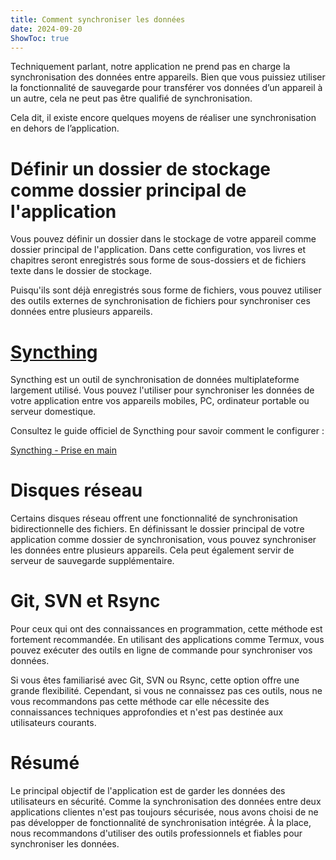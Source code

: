 ```yaml
---
title: Comment synchroniser les données  
date: 2024-09-20  
ShowToc: true
---
```


Techniquement parlant, notre application ne prend pas en charge la synchronisation des données entre appareils. Bien que vous puissiez utiliser la fonctionnalité de sauvegarde pour transférer vos données d’un appareil à un autre, cela ne peut pas être qualifié de synchronisation.

Cela dit, il existe encore quelques moyens de réaliser une synchronisation en dehors de l’application.

# Définir un dossier de stockage comme dossier principal de l'application

Vous pouvez définir un dossier dans le stockage de votre appareil comme dossier principal de l'application. Dans cette configuration, vos livres et chapitres seront enregistrés sous forme de sous-dossiers et de fichiers texte dans le dossier de stockage.

Puisqu'ils sont déjà enregistrés sous forme de fichiers, vous pouvez utiliser des outils externes de synchronisation de fichiers pour synchroniser ces données entre plusieurs appareils.

# [Syncthing](https://play.google.com/store/apps/details?id=com.nutomic.syncthingandroid)

Syncthing est un outil de synchronisation de données multiplateforme largement utilisé. Vous pouvez l'utiliser pour synchroniser les données de votre application entre vos appareils mobiles, PC, ordinateur portable ou serveur domestique.

Consultez le guide officiel de Syncthing pour savoir comment le configurer :

[Syncthing - Prise en main](https://docs.syncthing.net/intro/getting-started.html#getting-started)

# Disques réseau

Certains disques réseau offrent une fonctionnalité de synchronisation bidirectionnelle des fichiers. En définissant le dossier principal de votre application comme dossier de synchronisation, vous pouvez synchroniser les données entre plusieurs appareils. Cela peut également servir de serveur de sauvegarde supplémentaire.

# Git, SVN et Rsync

Pour ceux qui ont des connaissances en programmation, cette méthode est fortement recommandée. En utilisant des applications comme Termux, vous pouvez exécuter des outils en ligne de commande pour synchroniser vos données.

Si vous êtes familiarisé avec Git, SVN ou Rsync, cette option offre une grande flexibilité. Cependant, si vous ne connaissez pas ces outils, nous ne vous recommandons pas cette méthode car elle nécessite des connaissances techniques approfondies et n'est pas destinée aux utilisateurs courants.

# Résumé

Le principal objectif de l'application est de garder les données des utilisateurs en sécurité. Comme la synchronisation des données entre deux applications clientes n'est pas toujours sécurisée, nous avons choisi de ne pas développer de fonctionnalité de synchronisation intégrée. À la place, nous recommandons d'utiliser des outils professionnels et fiables pour synchroniser les données.
